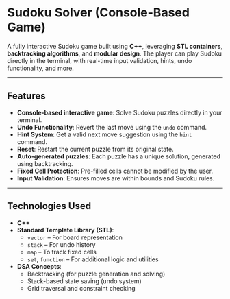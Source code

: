 # Sudoku Solver (Console-Based Game)

A fully interactive Sudoku game built using **C++**, leveraging **STL containers**, **backtracking algorithms**, and **modular design**. The player can play Sudoku directly in the terminal, with real-time input validation, hints, undo functionality, and more.

---

## Features

- **Console-based interactive game**: Solve Sudoku puzzles directly in your terminal.
- **Undo Functionality**: Revert the last move using the `undo` command.
- **Hint System**: Get a valid next move suggestion using the `hint` command.
- **Reset**: Restart the current puzzle from its original state.
- **Auto-generated puzzles**: Each puzzle has a unique solution, generated using backtracking.
- **Fixed Cell Protection**: Pre-filled cells cannot be modified by the user.
- **Input Validation**: Ensures moves are within bounds and Sudoku rules.

---

## Technologies Used

- **C++**  
- **Standard Template Library (STL)**:  
  - `vector` – For board representation  
  - `stack` – For undo history  
  - `map` – To track fixed cells  
  - `set`, `function` – For additional logic and utilities  
- **DSA Concepts**:  
  - Backtracking (for puzzle generation and solving)  
  - Stack-based state saving (undo system)  
  - Grid traversal and constraint checking
